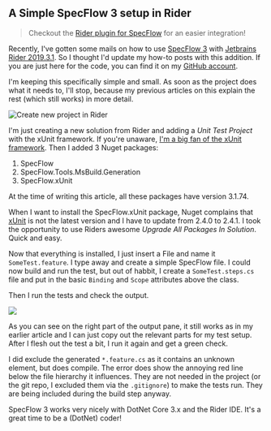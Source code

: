 ## A Simple SpecFlow 3 setup in Rider

> Checkout the [Rider plugin for SpecFlow](https://plugins.jetbrains.com/plugin/15957-specflow-for-rider) for an easier integration!

Recently, I've gotten some mails on how to use [SpecFlow 3](https://specflow.org/) with [Jetbrains Rider 2019.3.1](https://www.jetbrains.com/rider/). So I thought I'd update my how-to posts with this addition. If you are just here for the code, you can find it on my [GitHub account](https://github.com/KenBonny/SpecFlowSetup/).

I'm keeping this specifically simple and small. As soon as the project does what it needs to, I'll stop, because my previous articles on this explain the rest (which still works) in more detail.

![Create new project in Rider](https://cdn.hashnode.com/res/hashnode/image/upload/v1617380663153/umsPCqodT.png)

I'm just creating a new solution from Rider and adding a _Unit Test Project_ with the xUnit framework. If you're unaware, [I'm a big fan of the xUnit framework](https://kenbonny.net/tag/better-code-with-tests/). Then I added 3 Nuget packages:

1. SpecFlow
2. SpecFlow.Tools.MsBuild.Generation
3. SpecFlow.xUnit

At the time of writing this article, all these packages have version 3.1.74.

When I want to install the SpecFlow.xUnit package, Nuget complains that [xUnit](https://xunit.net/) is not the latest version and I have to update from 2.4.0 to 2.4.1. I took the opportunity to use Riders awesome _Upgrade All Packages In Solution_. Quick and easy.

Now that everything is installed, I just insert a File and name it `SomeTest.feature`. I type away and create a simple SpecFlow file. I could now build and run the test, but out of habbit, I create a `SomeTest.steps.cs` file and put in the basic `Binding` and `Scope` attributes above the class.

Then I run the tests and check the output.

![](https://cdn.hashnode.com/res/hashnode/image/upload/v1617380664727/Z2lvjBLSq.png)

As you can see on the right part of the output pane, it still works as in my earlier article and I can just copy out the relevant parts for my test setup. After I flesh out the test a bit, I run it again and get a green check.

I did exclude the generated `*.feature.cs` as it contains an unknown element, but does compile. The error does show the annoying red line below the file hierarchy it influences. They are not needed in the project (or the git repo, I excluded them via the `.gitignore`) to make the tests run. They are being included during the build step anyway.

SpecFlow 3 works very nicely with DotNet Core 3.x and the Rider IDE. It's a great time to be a (DotNet) coder!
